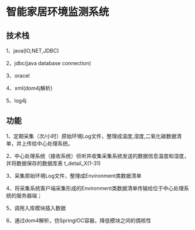 # 智能家居环境监测系统

## 技术栈

1、java(IO,NET,JDBC)

2、jdbc(java database connection)

3、oracel

4、xml(dom4j解析)

5、log4j



## 功能

1、定期采集（次/小时）原始环境Log文件，整理成温度,湿度,二氧化碳数据清单，并上传给中心处理系统。

2、中心处理系统（接收系统）侦听并收集采集系统发送的数据信息温度和湿度，并将数据保存的数据库表 t_detail_X(1-31)

3、采集原始环境Log文件，整理成Environment类数据清单

4、将采集系统客户端采集形成的Environment类数据清单传输给位于中心处理系统的服务器端；

5、调用入库模块插入数据

6、通过dom4解析，仿SpringIOC容器，降低模块之间的偶核性
